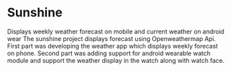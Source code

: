 # Sunshine
Displays weekly weather forecast on mobile and current weather on android wear
The sunshine project displays forecast using Openweathermap Api.
First part was developing the weather app which displays weekly forecast on phone.
Second part was adding support for android wearable watch module and support the weather display in the watch along with watch face.

